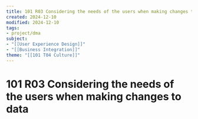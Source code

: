 ```yaml
---
title: 101 R03 Considering the needs of the users when making changes to data
created: 2024-12-10
modified: 2024-12-10
tags:
- project/dma
subject: 
- "[[User Experience Design]]"
- "[[Business Integration]]"
theme: "[[101 T04 Culture]]"
---
```

# 101 R03 Considering the needs of the users when making changes to data
